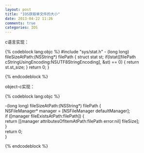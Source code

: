 ```yaml
---
layout: post
title: "IOS获取单文件的大小"
date: 2013-04-22 11:26
comments: true
categories: IOS
---
```

<p>c语言实现：</p>
{% codeblock lang:objc %}
#include "sys/stat.h"
- (long long) fileSizeAtPath:(NSString*) filePath
{  
    struct stat st;  
    if(lstat([filePath cStringUsingEncoding:NSUTF8StringEncoding], &st) == 0)
    {  
        return st.st_size;  
    }  
    return 0;  
}  

{% endcodeblock %}

<p>object-c实现：</p>

{% codeblock lang:objc %}

-(long long) fileSizeAtPath:(NSString*) filePath
{  
  NSFileManager* manager = [NSFileManager defaultManager];  
  if ([manager fileExistsAtPath:filePath])
  {  
    return [[manager attributesOfItemAtPath:filePath error:nil] fileSize];  
  }  
  return 0;  
}  

{% endcodeblock %}